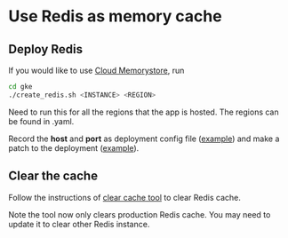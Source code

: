 # Use Redis as memory cache

## Deploy Redis

If you would like to use [Cloud Memorystore](https://cloud.google.com/memorystore/docs/redis/quickstart-gcloud), run

```bash
cd gke
./create_redis.sh <INSTANCE> <REGION>
```

Need to run this for all the regions that the app is hosted. The regions can be
found in <instance>.yaml.

Record the **host** and **port** as deployment config file
([example](../deploy/overlays/prod/redis.json)) and make a patch to the
deployment ([example](../deploy/overlays/prod/patch_deployment.yaml)).

## Clear the cache

Follow the instructions of [clear cache tool](../tools/clearcache/README.md) to clear Redis cache.

Note the tool now only clears production Redis cache. You may need to update it
to clear other Redis instance.
